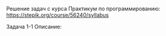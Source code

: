 Решение задач с курса Практикум по программированию: https://stepik.org/course/56240/syllabus

Задача 1-1
Описание: 
